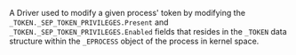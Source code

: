 A Driver used to modify a given process' token by modifying the `_TOKEN._SEP_TOKEN_PRIVILEGES.Present` and `_TOKEN._SEP_TOKEN_PRIVILEGES.Enabled` fields that resides in the `_TOKEN` data structure within the `_EPROCESS` object of the process in kernel space.
